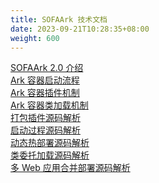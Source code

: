 ```yaml
---
title: SOFAArk 技术文档
date: 2023-09-21T10:28:35+08:00
weight: 600
---
```


[SOFAArk 2.0 介绍](https://www.sofastack.tech/projects/sofa-boot/sofa-ark-migration-guide/) <br/>
[Ark 容器启动流程](https://www.sofastack.tech/projects/sofa-boot/sofa-ark-startup/) <br/>
[Ark 容器插件机制](https://www.sofastack.tech/projects/sofa-boot/sofa-ark-plugin/) <br/>
[Ark 容器类加载机制](https://www.sofastack.tech/projects/sofa-boot/sofa-ark-classloader/) <br/>
[打包插件源码解析](https://www.sofastack.tech/projects/sofa-boot/sofa-ark-build-package-plugin/) <br/>
[启动过程源码解析](https://www.sofastack.tech/projects/sofa-boot/sofa-ark-startup-process/) <br/>
[动态热部署源码解析](https://www.sofastack.tech/projects/sofa-boot/sofa-ark-dynamic-deploy/) <br/>
[类委托加载源码解析](https://www.sofastack.tech/projects/sofa-boot/sofa-ark-class-loader-delegation/) <br/>
[多 Web 应用合并部署源码解析](https://www.sofastack.tech/projects/sofa-boot/sofa-ark-multi-web-component-deploy/) <br/>


<br/>
